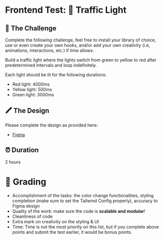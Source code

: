 # Frontend Test: 🚦 Traffic Light

## 🧠 The Challenge
Complete the following challenge, feel free to install your library of choice, use or even create your own hooks, and/or add your own creativity (i.e, animations, interactions, etc.) if time allows.

Build a traffic light where the lights switch from green to yellow to red after predetermined intervals and loop indefinitely.

Each light should be lit for the following durations:

- Red light: 4000ms
- Yellow light: 500ms
- Green light: 3000ms

## 🖍️ The Design
Please complete the design as provided here:
- [Figma](https://www.figma.com/file/N5N63XOjP09enryuKUb5fK/Traffic-Lights-Figma?type=design&node-id=0%3A1&mode=design&t=Ln9KYSvPZTxAnD9i-1)

## ⏰ Duration
2 hours

# 💯 Grading
- Accomplishment of the tasks: the color change functionalities, styling completion (make sure to set the Tailwind Config properly), accuracy to Figma design
- Quality of the work: make sure the code is <b>scalable and modular</b>!
- Cleanliness of code
- Extra mark on creativity on the styling & UI
- Time: Time is not the most priority on this list, but if you complete above points and submit the test earlier, it would be bonus points.
